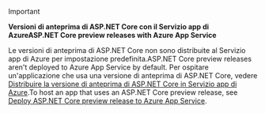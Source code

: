 > [!IMPORTANT]
> <span data-ttu-id="2fab0-101">**Versioni di anteprima di ASP.NET Core con il Servizio app di Azure**</span><span class="sxs-lookup"><span data-stu-id="2fab0-101">**ASP.NET Core preview releases with Azure App Service**</span></span>
>
> <span data-ttu-id="2fab0-102">Le versioni di anteprima di ASP.NET Core non sono distribuite al Servizio app di Azure per impostazione predefinita.</span><span class="sxs-lookup"><span data-stu-id="2fab0-102">ASP.NET Core preview releases aren't deployed to Azure App Service by default.</span></span> <span data-ttu-id="2fab0-103">Per ospitare un'applicazione che usa una versione di anteprima di ASP.NET Core, vedere [Distribuire la versione di anteprima di ASP.NET Core in Servizio app di Azure](xref:host-and-deploy/azure-apps/index#deploy-aspnet-core-preview-release-to-azure-app-service).</span><span class="sxs-lookup"><span data-stu-id="2fab0-103">To host an app that uses an ASP.NET Core preview release, see [Deploy ASP.NET Core preview release to Azure App Service](xref:host-and-deploy/azure-apps/index#deploy-aspnet-core-preview-release-to-azure-app-service).</span></span>
